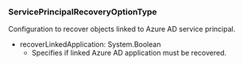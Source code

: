 ### ServicePrincipalRecoveryOptionType
Configuration to recover objects linked to Azure AD service principal.

- recoverLinkedApplication: System.Boolean
  - Specifies if linked Azure AD application must be recovered.

